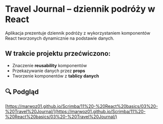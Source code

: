# Travel Journal – dziennik podróży w React

Aplikacja prezentuje dziennik podróży z wykorzystaniem komponentów React tworzonych dynamicznie na podstawie danych.

## W trakcie projektu przećwiczono:

- Znaczenie **reusability** komponentów  
- Przekazywanie danych przez **props**  
- Tworzenie komponentów z **tablicy danych**  

## 🔍 Podgląd

[https://marwoz01.github.io/Scrimba/11%20-%20React%20basics/03%20-%20Travel%20Journal/](https://marwoz01.github.io/Scrimba/11%20-%20React%20basics/03%20-%20Travel%20Journal/)

